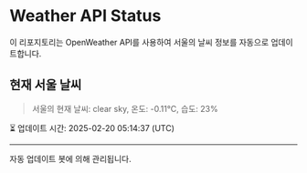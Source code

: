 
# Weather API Status

이 리포지토리는 OpenWeather API를 사용하여 서울의 날씨 정보를 자동으로 업데이트합니다.

## 현재 서울 날씨
> 서울의 현재 날씨: clear sky, 온도: -0.11°C, 습도: 23%

⏳ 업데이트 시간: 2025-02-20 05:14:37 (UTC)

---
자동 업데이트 봇에 의해 관리됩니다.
